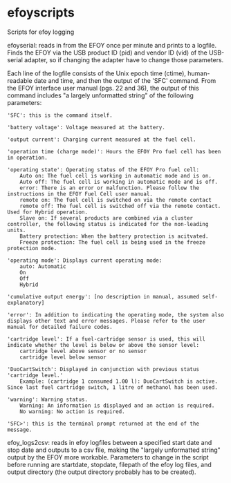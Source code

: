 # efoyscripts
Scripts for efoy logging

efoyserial: reads in from the EFOY once per minute and prints to a logfile. 
Finds the EFOY via the USB product ID (pid) and vendor ID (vid) of the USB-serial adapter,
so if changing the adapter have to change those parameters.

Each line of the logfile consists of the Unix epoch time (ctime), human-readable date and time, and then the output of the 'SFC' command. From the EFOY interface user manual (pgs. 22 and 36), the output of this command includes "a largely unformatted string" of the following parameters:

	'SFC': this is the command itself.

	'battery voltage': Voltage measured at the battery.

	'output current': Charging current measured at the fuel cell.

	'operation time (charge mode)': Hours the EFOY Pro fuel cell has been in operation.

	'operating state': Operating status of the EFOY Pro fuel cell:
		Auto on: The fuel cell is working in automatic mode and is on.
		Auto off: The fuel cell is working in automatic mode and is off.
		error: There is an error or malfunction. Please follow the instructions in the EFOY Fuel Cell user manual.
		remote on: The fuel cell is switched on via the remote contact
		remote off: The fuel cell is switched off via the remote contact. Used for Hybrid operation.
		Slave on: If several products are combined via a cluster controller, the following status is indicated for the non-leading units.
		Battery protection: When the battery protection is acitvated.
		Freeze protection: The fuel cell is being used in the freeze protection mode.
		
	'operating mode': Displays current operating mode:
		auto: Automatic
		On
		Off
		Hybrid

	'cumulative output energy': [no description in manual, assumed self-explanatory]

	'error': In addition to indicating the operating mode, the system also displays other text and error messages. Please refer to the user manual for detailed failure codes.

	'cartridge level': If a fuel-cartridge sensor is used, this will indicate whether the level is below or above the sensor level:
		cartridge level above sensor or no sensor
		cartridge level below sensor

	'DuoCartSwitch': Displayed in conjunction with previous status 'cartridge level.'
		Example: (cartridge 1 consumed 1.00 l): DuoCartSwitch is active. Since last fuel cartridge switch, 1 litre of methanol has been used.
		
	'warning': Warning status.
		Warning: An information is displayed and an action is required.
		No warning: No action is required.
		
	'SFC>': this is the terminal prompt returned at the end of the message. 

efoy_logs2csv: reads in efoy logfiles between a specified start date and stop date and outputs to a csv file, making the "largely unformatted string" output by the EFOY more workable. Parameters to change in the script before running are startdate, stopdate, filepath of the efoy log files, and output directory (the output directory probably has to be created).
